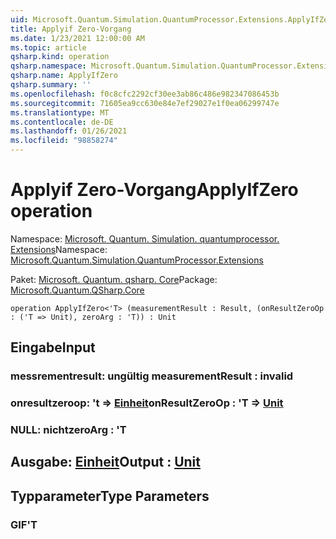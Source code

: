 ```yaml
---
uid: Microsoft.Quantum.Simulation.QuantumProcessor.Extensions.ApplyIfZero
title: Applyif Zero-Vorgang
ms.date: 1/23/2021 12:00:00 AM
ms.topic: article
qsharp.kind: operation
qsharp.namespace: Microsoft.Quantum.Simulation.QuantumProcessor.Extensions
qsharp.name: ApplyIfZero
qsharp.summary: ''
ms.openlocfilehash: f0c8cfc2292cf30ee3ab86c486e982347086453b
ms.sourcegitcommit: 71605ea9cc630e84e7ef29027e1f0ea06299747e
ms.translationtype: MT
ms.contentlocale: de-DE
ms.lasthandoff: 01/26/2021
ms.locfileid: "98858274"
---
```

# <a name="applyifzero-operation"></a><span data-ttu-id="9734f-102">Applyif Zero-Vorgang</span><span class="sxs-lookup"><span data-stu-id="9734f-102">ApplyIfZero operation</span></span>

<span data-ttu-id="9734f-103">Namespace: [Microsoft. Quantum. Simulation. quantumprocessor. Extensions](xref:Microsoft.Quantum.Simulation.QuantumProcessor.Extensions)</span><span class="sxs-lookup"><span data-stu-id="9734f-103">Namespace: [Microsoft.Quantum.Simulation.QuantumProcessor.Extensions](xref:Microsoft.Quantum.Simulation.QuantumProcessor.Extensions)</span></span>

<span data-ttu-id="9734f-104">Paket: [Microsoft. Quantum. qsharp. Core](https://nuget.org/packages/Microsoft.Quantum.QSharp.Core)</span><span class="sxs-lookup"><span data-stu-id="9734f-104">Package: [Microsoft.Quantum.QSharp.Core](https://nuget.org/packages/Microsoft.Quantum.QSharp.Core)</span></span>




```qsharp
operation ApplyIfZero<'T> (measurementResult : Result, (onResultZeroOp : ('T => Unit), zeroArg : 'T)) : Unit
```


## <a name="input"></a><span data-ttu-id="9734f-105">Eingabe</span><span class="sxs-lookup"><span data-stu-id="9734f-105">Input</span></span>

### <a name="measurementresult--__invalidresult__"></a><span data-ttu-id="9734f-106">messrementresult: __ungültig <Result>__</span><span class="sxs-lookup"><span data-stu-id="9734f-106">measurementResult : __invalid<Result>__</span></span>




### <a name="onresultzeroop--t--unit"></a><span data-ttu-id="9734f-107">onresultzeroop: 't => [Einheit](xref:microsoft.quantum.lang-ref.unit)</span><span class="sxs-lookup"><span data-stu-id="9734f-107">onResultZeroOp : 'T => [Unit](xref:microsoft.quantum.lang-ref.unit)</span></span> 




### <a name="zeroarg--t"></a><span data-ttu-id="9734f-108">NULL: nicht</span><span class="sxs-lookup"><span data-stu-id="9734f-108">zeroArg : 'T</span></span>





## <a name="output--unit"></a><span data-ttu-id="9734f-109">Ausgabe: [Einheit](xref:microsoft.quantum.lang-ref.unit)</span><span class="sxs-lookup"><span data-stu-id="9734f-109">Output : [Unit](xref:microsoft.quantum.lang-ref.unit)</span></span>



## <a name="type-parameters"></a><span data-ttu-id="9734f-110">Typparameter</span><span class="sxs-lookup"><span data-stu-id="9734f-110">Type Parameters</span></span>

### <a name="t"></a><span data-ttu-id="9734f-111">GIF</span><span class="sxs-lookup"><span data-stu-id="9734f-111">'T</span></span>

